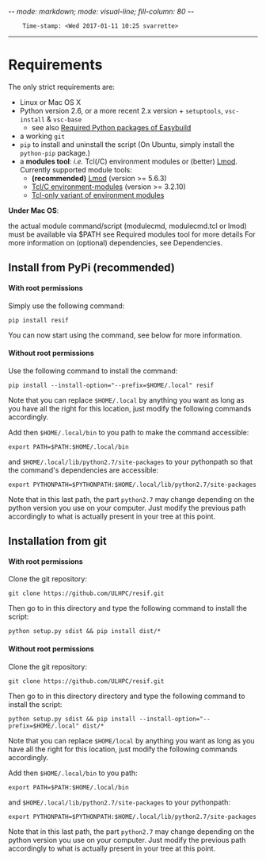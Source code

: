 -*- mode: markdown; mode: visual-line; fill-column: 80 -*-

        Time-stamp: <Wed 2017-01-11 10:25 svarrette>

-------------------
# Requirements

The only strict requirements are:

* Linux or Mac OS X
* Python version 2.6, or a more recent 2.x version + `setuptools`, `vsc-install` & `vsc-base`
     - see also [Required Python packages of Easybuild](http://easybuild.readthedocs.io/en/latest/Installation.html#required-python-packages)
* a working `git`
* `pip` to install and uninstall the script (On Ubuntu, simply install the `python-pip` package.)
* a __modules tool__: _i.e._ Tcl(/C) environment modules or (better) [Lmod](http://lmod.sourceforge.net).
  Currently supported module tools:
     - __(recommended)__ [Lmod](http://lmod.sourceforge.net/) (version >= 5.6.3)
     - [Tcl/C environment-modules](http://modules.sourceforge.net/) (version >= 3.2.10)
     - [Tcl-only variant of environment modules](http://sourceforge.net/p/modules/modules-tcl)

**Under Mac OS**:

the actual module command/script (modulecmd, modulecmd.tcl or lmod) must be available via $PATH
see Required modules tool for more details
For more information on (optional) dependencies, see Dependencies.



## Install from PyPi (recommended)

#### With root permissions

Simply use the following command:

    pip install resif

You can now start using the command, see below for more information.

#### Without root permissions

Use the following command to install the command:

    pip install --install-option="--prefix=$HOME/.local" resif

Note that you can replace `$HOME/.local` by anything you want as long as you have all the right for this location, just modify the following commands accordingly.

Add then `$HOME/.local/bin` to you path to make the command accessible:

    export PATH=$PATH:$HOME/.local/bin
and `$HOME/.local/lib/python2.7/site-packages` to your pythonpath so that the command's dependencies are accessible:

    export PYTHONPATH=$PYTHONPATH:$HOME/.local/lib/python2.7/site-packages
Note that in this last path, the part `python2.7` may change depending on the python version you use on your computer. Just modify the previous path accordingly to what is actually present in your tree at this point.

## Installation from git

#### With root permissions

Clone the git repository:

    git clone https://github.com/ULHPC/resif.git

Then go to in this directory and type the following command to install the script:

    python setup.py sdist && pip install dist/*

#### Without root permissions

Clone the git repository:

    git clone https://github.com/ULHPC/resif.git

Then go to in this directory directory and type the following command to install the script:

    python setup.py sdist && pip install --install-option="--prefix=$HOME/.local" dist/*
Note that you can replace `$HOME/local` by anything you want as long as you have all the right for this location, just modify the following commands accordingly.

Add then `$HOME/.local/bin` to you path:

    export PATH=$PATH:$HOME/.local/bin
and `$HOME/.local/lib/python2.7/site-packages` to your pythonpath:

    export PYTHONPATH=$PYTHONPATH:$HOME/.local/lib/python2.7/site-packages
Note that in this last path, the part `python2.7` may change depending on the python version you use on your computer. Just modify the previous path accordingly to what is actually present in your tree at this point.
